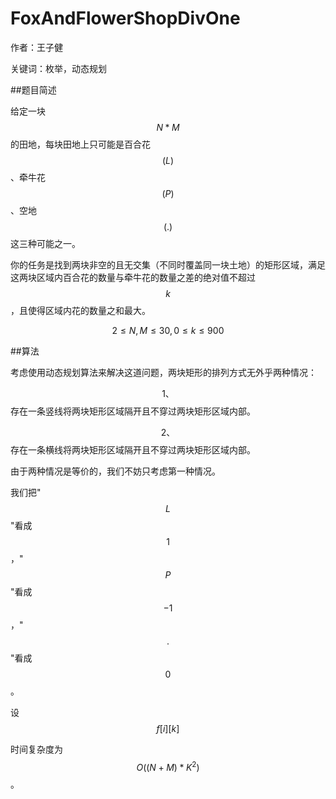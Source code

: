 # FoxAndFlowerShopDivOne
作者：王子健

关键词：枚举，动态规划

##题目简述

给定一块$$N*M$$的田地，每块田地上只可能是百合花$$(L)$$、牵牛花$$(P)$$、空地$$(.)$$这三种可能之一。

你的任务是找到两块非空的且无交集（不同时覆盖同一块土地）的矩形区域，满足这两块区域内百合花的数量与牵牛花的数量之差的绝对值不超过$$k$$，且使得区域内花的数量之和最大。

$$2≤N,M≤30,0≤k≤900$$


##算法

考虑使用动态规划算法来解决这道问题，两块矩形的排列方式无外乎两种情况：

$$1、$$存在一条竖线将两块矩形区域隔开且不穿过两块矩形区域内部。

$$2、$$存在一条横线将两块矩形区域隔开且不穿过两块矩形区域内部。

由于两种情况是等价的，我们不妨只考虑第一种情况。

我们把"$$L$$"看成$$1$$，"$$P$$"看成$$-1$$，"$$.$$"看成$$0$$。

设$$f[i][k]$$

时间复杂度为$$O((N+M)*K^2)$$。
















